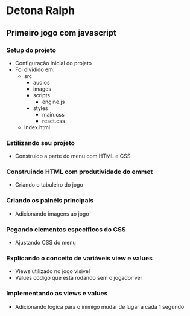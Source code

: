 # Detona Ralph

## Primeiro jogo com javascript

### Setup do projeto
- Configuração inicial do projeto
- Foi dividido em:
    - src
        - audios
        - images
        - scripts
            - engine.js
        - styles
            - main.css
            - reset.css
    - index.html

### Estilizando seu projeto
- Construido a parte do menu com HTML e CSS

### Construindo HTML com produtividade do emmet
- Criando o tabuleiro do jogo

### Criando os painéis principais
- Adicionando imagens ao jogo

### Pegando elementos específicos do CSS
- Ajustando CSS do menu

### Explicando o conceito de variáveis view e values
- Views utilizado no jogo visivel
- Values código que está rodando sem o jogador ver

### Implementando as views e values
- Adicionando lógica para o inimigo mudar de lugar a cada 1 segundo